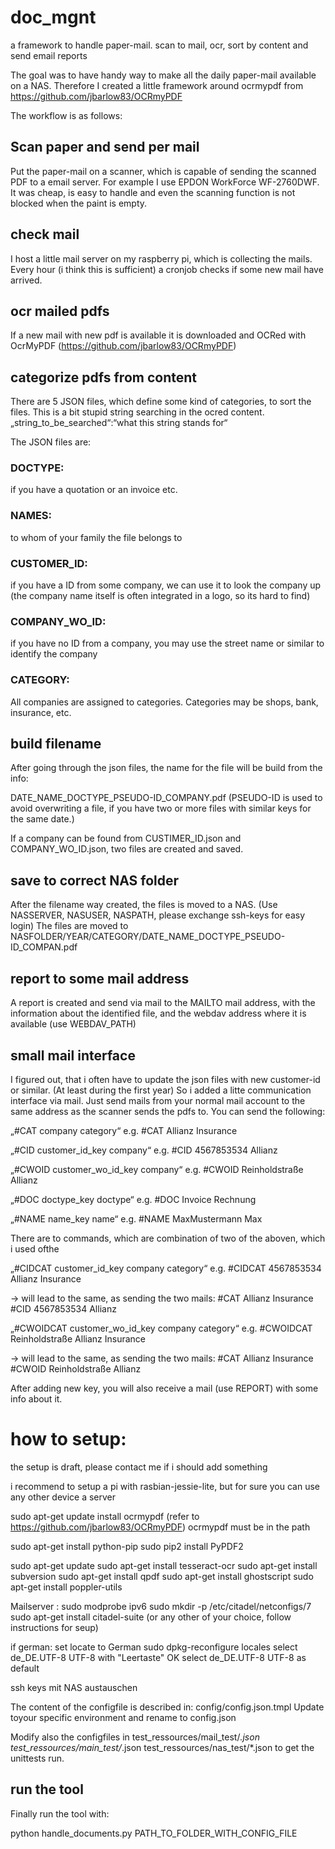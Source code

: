 # doc_mgnt
a framework to handle paper-mail. scan to mail, ocr, sort by content and send email reports

The goal was to have handy way to make all the daily paper-mail available on a NAS.
Therefore I created a little framework around ocrmypdf from https://github.com/jbarlow83/OCRmyPDF

The workflow is as follows:

## Scan paper and send per mail
Put the paper-mail on a scanner, which is capable of sending the scanned PDF to a email server. For example I use EPDON WorkForce WF-2760DWF. It was cheap, is easy to handle and even the scanning function is not blocked when the paint is empty.

## check mail
I host a little mail server on my raspberry pi, which is collecting the mails. Every hour (i think this is sufficient) a cronjob checks if some new mail have arrived. 

## ocr mailed pdfs
If a new mail with new pdf is available it is downloaded and OCRed with OcrMyPDF (https://github.com/jbarlow83/OCRmyPDF)

## categorize pdfs from content
There are 5 JSON files, which define some kind of categories, to sort the files. This is a bit stupid string searching in the ocred content. „string_to_be_searched“:“what this string stands for“


The JSON files are:

### DOCTYPE: 
if you have a quotation or an invoice etc.
### NAMES: 
to whom of your family the file belongs to
### CUSTOMER_ID: 
if you have a ID from some company, we can use it to look the company up (the company name itself is often integrated in a logo, so its hard to find)
### COMPANY_WO_ID: 
if you have no ID from a company, you may use the street name or similar to identify the company
### CATEGORY: 
All companies are assigned to categories. Categories may be shops, bank, insurance, etc.

## build filename 
After going through the json files, the name for the file will be build from the info:

DATE_NAME_DOCTYPE_PSEUDO-ID_COMPANY.pdf
(PSEUDO-ID is used to avoid overwriting a file, if you have two or more files with similar keys for the same date.)

If a company can be found from CUSTIMER_ID.json and COMPANY_WO_ID.json, two files are created and saved. 

## save to correct NAS folder
After the filename way created, the files is moved to a NAS. (Use NASSERVER, NASUSER, NASPATH, please exchange ssh-keys for easy login)
The files are moved to NASFOLDER/YEAR/CATEGORY/DATE_NAME_DOCTYPE_PSEUDO-ID_COMPAN.pdf

## report to some mail address
A report is created and send via mail to the MAILTO mail address, with the information about the identified file, and the webdav address where it is available (use WEBDAV_PATH)

## small mail interface
I figured out, that i often have to update the json files with new customer-id or similar. (At least during the first year)
So i added a litte communication interface via mail. Just send mails from your normal mail account to the same address as the scanner sends the pdfs to. You can send the following:

„#CAT company category“
e.g. #CAT Allianz Insurance

„#CID customer_id_key company“
e.g. #CID 4567853534 Allianz
          
„#CWOID customer_wo_id_key company“
e.g. #CWOID Reinholdstraße Allianz

„#DOC doctype_key doctype“
e.g. #DOC Invoice Rechnung

„#NAME name_key name“
e.g. #NAME MaxMustermann Max

There are to commands, which are combination of two of the aboven, which i used ofthe

„#CIDCAT customer_id_key company category“
e.g. #CIDCAT 4567853534 Allianz Insurance

→ will lead to the same, as sending the two mails:
	#CAT Allianz Insurance
	#CID 4567853534 Allianz

      
„#CWOIDCAT customer_wo_id_key company category“
e.g. #CWOIDCAT Reinholdstraße Allianz Insurance

→ will lead to the same, as sending the two mails:
	#CAT Allianz Insurance
	#CWOID Reinholdstraße Allianz

After adding new key, you will also receive a mail (use REPORT) with some info about it.


# how to setup:
the setup is draft, please contact me if i should add something

i recommend to setup a pi with rasbian-jessie-lite, but for sure you can use any other device a server

sudo apt-get update
install ocrmypdf (refer to https://github.com/jbarlow83/OCRmyPDF)
ocrmypdf must be in the path
 
sudo apt-get install python-pip 
sudo pip2 install PyPDF2

sudo apt-get update
sudo apt-get install tesseract-ocr
sudo apt-get install subversion
sudo apt-get install qpdf
sudo apt-get install ghostscript
sudo apt-get install poppler-utils

Mailserver :
sudo modprobe ipv6
sudo mkdir -p /etc/citadel/netconfigs/7
sudo apt-get install citadel-suite  (or any other of your choice, follow instructions for seup)

if german:
set locate to German
sudo dpkg-reconfigure locales
select de_DE.UTF-8 UTF-8 with "Leertaste"
OK
select de_DE.UTF-8 UTF-8 as default

ssh keys mit NAS austauschen



The content of the configfile is described in:
	config/config.json.tmpl
Update toyour specific environment and rename to config.json

Modify also the configfiles in 
	test_ressources/mail_test/*.json
	test_ressources/main_test/*.json
	test_ressources/nas_test/*.json
to get the unittests run.

## run the tool
Finally run the tool with:

python handle_documents.py PATH_TO_FOLDER_WITH_CONFIG_FILE

	





